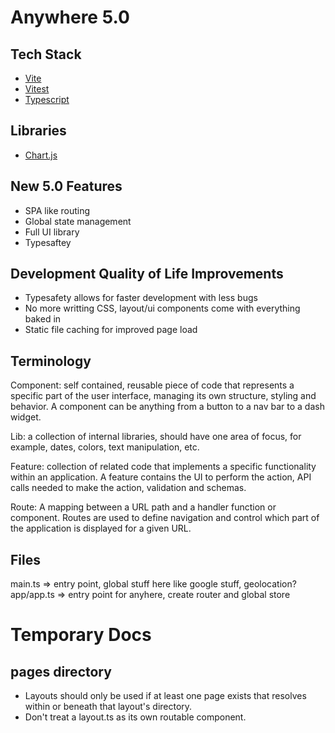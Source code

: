 # Anywhere 5.0

## Tech Stack

- [Vite](https://vitejs.dev/)
- [Vitest](https://vitest.dev/)
- [Typescript](https://www.typescriptlang.org/docs/)

## Libraries

- [Chart.js](https://www.chartjs.org/)

## New 5.0 Features

- SPA like routing
- Global state management
- Full UI library
- Typesaftey

## Development Quality of Life Improvements

- Typesafety allows for faster development with less bugs
- No more writting CSS, layout/ui components come with everything baked in
- Static file caching for improved page load

## Terminology

Component: self contained, reusable piece of code that represents a specific part of the user interface, managing its own structure, styling and behavior. A component can be anything from a button to a nav bar to a dash widget.

Lib: a collection of internal libraries, should have one area of focus, for example, dates, colors, text manipulation, etc.

Feature: collection of related code that implements a specific functionality within an application. A feature contains the UI to perform the action, API calls needed to make the action, validation and schemas.

Route: A mapping between a URL path and a handler function or component. Routes are used to define navigation and control which part of the application is displayed for a given URL.

## Files

main.ts => entry point, global stuff here like google stuff, geolocation?
app/app.ts => entry point for anyhere, create router and global store

# Temporary Docs

## pages directory

- Layouts should only be used if at least one page exists that resolves within or beneath that layout's directory.
- Don't treat a layout.ts as its own routable component.
